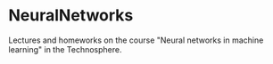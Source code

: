 # NeuralNetworks
 Lectures and homeworks on the course "Neural networks in machine learning" in the Technosphere.
